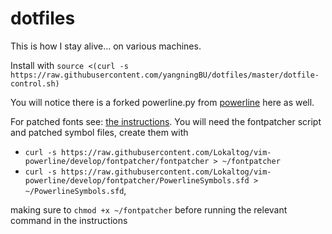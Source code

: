 # dotfiles
This is how I stay alive... on various machines.

Install with `source <(curl -s https://raw.githubusercontent.com/yangningBU/dotfiles/master/dotfile-control.sh)`

You will notice there is a forked powerline.py from [powerline](https://github.com/milkbikis/powerline-bash) here as well.

For patched fonts see: [the instructions](https://github.com/Lokaltog/vim-powerline/tree/develop/fontpatcher#os-x).
You will need the fontpatcher script and patched symbol files, create them with
- `curl -s https://raw.githubusercontent.com/Lokaltog/vim-powerline/develop/fontpatcher/fontpatcher > ~/fontpatcher`
- `curl -s https://raw.githubusercontent.com/Lokaltog/vim-powerline/develop/fontpatcher/PowerlineSymbols.sfd > ~/PowerlineSymbols.sfd`, 

making sure to `chmod +x ~/fontpatcher` before running the relevant command in the instructions
